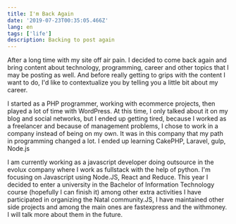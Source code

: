 ```yaml
---
title: I'm Back Again
date: '2019-07-23T00:35:05.466Z'
lang: en
tags: ['life']
description: Backing to post again
---
```


After a long time with my site off air pain. I decided to come back again and bring content about technology, programming, career and other topics that I may be posting as well. And before really getting to grips with the content I want to do, I'd like to contextualize you by telling you a little bit about my career.

I started as a PHP programmer, working with ecommerce projects, then played a lot of time with WordPress. At this time, I only talked about it on my blog and social networks, but I ended up getting tired, because I worked as a freelancer and because of management problems, I chose to work in a company instead of being on my own. It was in this company that my path in programming changed a lot. I ended up learning CakePHP, Laravel, gulp, Node.js

I am currently working as a javascript developer doing outsource in the evolux company where I work as fullstack with the help of python. I'm focusing on Javascript using Node.JS, React and Reduce. This year I decided to enter a university in the Bachelor of Information Technology course (hopefully I can finish it) among other extra activities I have participated in organizing the Natal community.JS, I have maintained other side projects and among the main ones are fastexpress and the withmoney. I will talk more about them in the future.
